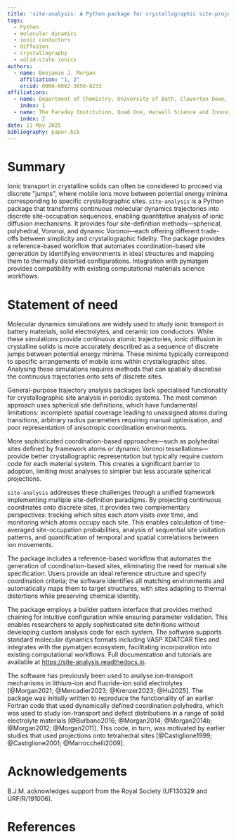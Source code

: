 ```yaml
---
title: 'site-analysis: A Python package for crystallographic site-projection analysis of molecular dynamics trajectories'
tags:
  - Python
  - molecular dynamics
  - ionic conductors
  - diffusion
  - crystallography
  - solid-state ionics
authors:
  - name: Benjamin J. Morgan
    affiliation: "1, 2"
    orcid: 0000-0002-3056-8233
affiliations:
  - name: Department of Chemistry, University of Bath, Claverton Down, Bath, BA2 7AY, United Kingdom
    index: 1
  - name: The Faraday Institution, Quad One, Harwell Science and Innovation Campus, Didcot, OX11 0RA, United Kingdom
    index: 2
date: 11 May 2025
bibliography: paper.bib
---
```


# Summary

Ionic transport in crystalline solids can often be considered to proceed via discrete "jumps", where mobile ions move between potential energy minima corresponding to specific crystallographic sites. `site-analysis` is a Python package that transforms continuous molecular dynamics trajectories into discrete site-occupation sequences, enabling quantitative analysis of ionic diffusion mechanisms. It provides four site-definition methods—spherical, polyhedral, Voronoi, and dynamic Voronoi—each offering different trade-offs between simplicity and crystallographic fidelity. The package provides a reference-based workflow that automates coordination-based site generation by identifying environments in ideal structures and mapping them to thermally distorted configurations. Integration with pymatgen provides compatibility with existing computational materials science workflows.

# Statement of need

Molecular dynamics simulations are widely used to study ionic transport in battery materials, solid electrolytes, and ceramic ion conductors. While these simulations provide continuous atomic trajectories, ionic diffusion in crystalline solids is more accurately described as a sequence of discrete jumps between potential energy minima. These minima typically correspond to specific arrangements of mobile ions within crystallographic sites. Analysing these simulations requires methods that can spatially discretise the continuous trajectories onto sets of discrete sites.

General-purpose trajectory analysis packages lack specialised functionality for crystallographic site analysis in periodic systems. The most common approach uses spherical site definitions, which have fundamental limitations: incomplete spatial coverage leading to unassigned atoms during transitions, arbitrary radius parameters requiring manual optimisation, and poor representation of anisotropic coordination environments.

More sophisticated coordination-based approaches—such as polyhedral sites defined by framework atoms or dynamic Voronoi tessellations—provide better crystallographic representation but typically require custom code for each material system. This creates a significant barrier to adoption, limiting most analyses to simpler but less accurate spherical projections.

`site-analysis` addresses these challenges through a unified framework implementing multiple site-definition paradigms. By projecting continuous coordinates onto discrete sites, it provides two complementary perspectives: tracking which sites each atom visits over time, and monitoring which atoms occupy each site. This enables calculation of time-averaged site-occupation probabilities, analysis of sequential site visitation patterns, and quantification of temporal and spatial correlations between ion movements.

The package includes a reference-based workflow that automates the generation of coordination-based sites, eliminating the need for manual site specification. Users provide an ideal reference structure and specify coordination criteria; the software identifies all matching environments and automatically maps them to target structures, with sites adapting to thermal distortions while preserving chemical identity.

The package employs a builder pattern interface that provides method chaining for intuitive configuration while ensuring parameter validation. 
This enables researchers to apply sophisticated site definitions without developing custom analysis code for each system. The software supports standard molecular dynamics formats including VASP XDATCAR files and integrates with the pymatgen ecosystem, facilitating incorporation into existing computational workflows. Full documentation and tutorials are available at https://site-analysis.readthedocs.io.

The software has previously been used to analyse ion-transport mechanisms in lithium-ion and fluoride-ion solid electrolytes [@Morgan2021; @Mercadier2023; @Krenzer2023; @Hu2025]. The package was initially written to reproduce the functionality of an earlier Fortran code that used dynamically defined coordination polyhedra, which was used to study ion-transport and defect distributions in a range of solid electrolyte materials [@Burbano2016; @Morgan2014; @Morgan2014b; @Morgan2012; @Morgan2011]. This code, in turn, was motivated by earlier studies that used projections onto tetrahedral sites [@Castiglione1999; @Castiglione2001; @Marrocchelli2009].

# Acknowledgements

B.J.M. acknowledges support from the Royal Society (UF130329 and URF/R/191006).

# References

